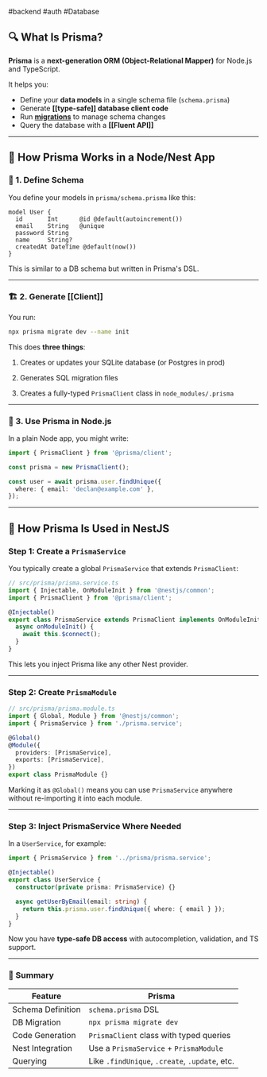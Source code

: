 #backend #auth #Database
## 🔍 What Is Prisma?

**Prisma** is a **next-generation ORM (Object-Relational Mapper)** for Node.js and TypeScript.

It helps you:
- Define your **data models** in a single schema file (`schema.prisma`)
- Generate **[[type-safe]] database client code**
- Run [**migrations**](migration) to manage schema changes
- Query the database with a **[[Fluent API]]**

---
## 🔗 How Prisma Works in a Node/Nest App

### 📁 1. Define Schema

You define your models in `prisma/schema.prisma` like this:
``` prisma
model User {
  id       Int      @id @default(autoincrement())
  email    String   @unique
  password String
  name     String?
  createdAt DateTime @default(now())
}
```
This is similar to a DB schema but written in Prisma's DSL.

---
### 🏗️ 2. Generate [[Client]]

You run:
``` bash
npx prisma migrate dev --name init
```
This does **three things**:

1. Creates or updates your SQLite database (or Postgres in prod)
    
2. Generates SQL migration files
    
3. Creates a fully-typed `PrismaClient` class in `node_modules/.prisma`
---
### 🔧 3. Use Prisma in Node.js

In a plain Node app, you might write:
``` ts
import { PrismaClient } from '@prisma/client';

const prisma = new PrismaClient();

const user = await prisma.user.findUnique({
  where: { email: 'declan@example.com' },
});
```
---
## 🧱 How Prisma Is Used in **NestJS**

### Step 1: Create a `PrismaService`

You typically create a global `PrismaService` that extends `PrismaClient`:
``` ts
// src/prisma/prisma.service.ts
import { Injectable, OnModuleInit } from '@nestjs/common';
import { PrismaClient } from '@prisma/client';

@Injectable()
export class PrismaService extends PrismaClient implements OnModuleInit {
  async onModuleInit() {
    await this.$connect();
  }
}
```
This lets you inject Prisma like any other Nest provider.

---
### Step 2: Create `PrismaModule`
``` ts
// src/prisma/prisma.module.ts
import { Global, Module } from '@nestjs/common';
import { PrismaService } from './prisma.service';

@Global()
@Module({
  providers: [PrismaService],
  exports: [PrismaService],
})
export class PrismaModule {}
```
Marking it as `@Global()` means you can use `PrismaService` anywhere without re-importing it into each module.

---
### Step 3: Inject PrismaService Where Needed
In a `UserService`, for example:
``` ts
import { PrismaService } from '../prisma/prisma.service';

@Injectable()
export class UserService {
  constructor(private prisma: PrismaService) {}

  async getUserByEmail(email: string) {
    return this.prisma.user.findUnique({ where: { email } });
  }
}
```
Now you have **type-safe DB access** with autocompletion, validation, and TS support.

---
### 🧠 Summary
|Feature|Prisma|
|---|---|
|Schema Definition|`schema.prisma` DSL|
|DB Migration|`npx prisma migrate dev`|
|Code Generation|`PrismaClient` class with typed queries|
|Nest Integration|Use a `PrismaService` + `PrismaModule`|
|Querying|Like `.findUnique`, `.create`, `.update`, etc.|